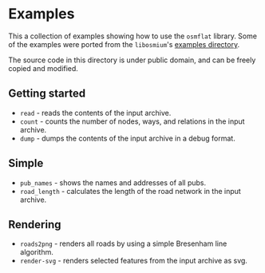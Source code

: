 # Examples

This a collection of examples showing how to use the `osmflat` library.
Some of the examples were ported from the `libosmium`'s
[examples directory].

The source code in this directory is under public domain, and can be freely
copied and modified.

## Getting started

* `read` - reads the contents of the input archive.
* `count` - counts the number of nodes, ways, and relations in the input archive.
* `dump` - dumps the contents of the input archive in a debug format.

## Simple

* `pub_names` - shows the names and addresses of all pubs.
* `road_length` - calculates the length of the road network in the input archive.

## Rendering

* `roads2png` - renders all roads by using a simple Bresenham line algorithm.
* `render-svg` - renders selected features from the input archive as svg.

[examples directory]: https://github.com/osmcode/libosmium/tree/master/examples
